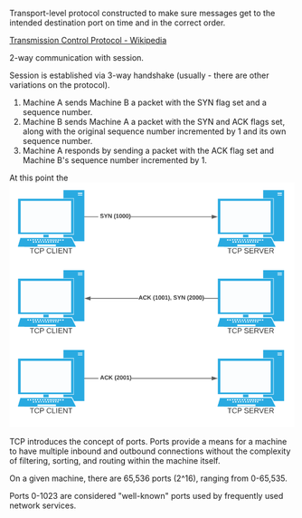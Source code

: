 Transport-level protocol constructed to make sure messages get to the intended destination port on time and in the correct order.

[Transmission Control Protocol - Wikipedia](https://en.wikipedia.org/wiki/Transmission_Control_Protocol)

2-way communication with session.

Session is established via 3-way handshake (usually - there are other variations on the protocol).

1. Machine A sends Machine B a packet with the SYN flag set and a sequence number.
2. Machine B sends Machine A a packet with the SYN and ACK flags set, along with the original sequence number incremented by 1 and its own sequence number.
3. Machine A responds by sending a packet with the ACK flag set and Machine B's sequence number incremented by 1.

At this point the 
![](attachments/Pasted%20image%2020240327201355.png)

TCP introduces the concept of ports. Ports provide a means for a machine to have multiple inbound and outbound connections without the complexity of filtering, sorting, and routing within the machine itself. 

On a given machine, there are 65,536 ports (2^16), ranging from 0-65,535.

Ports 0-1023 are considered "well-known" ports used by frequently used network services.  